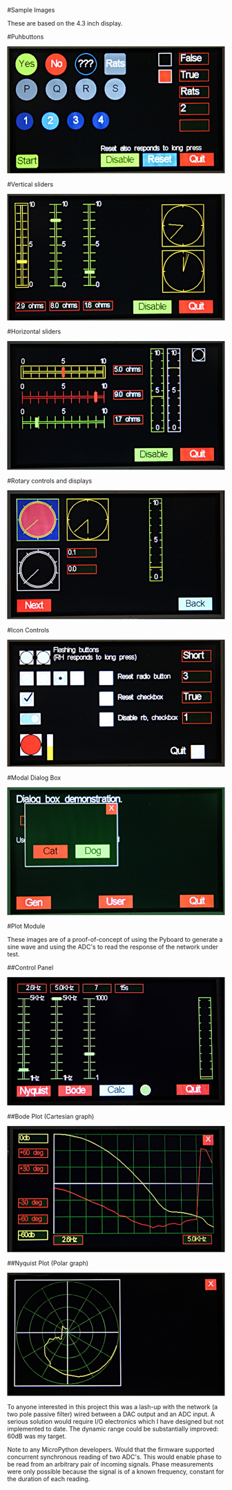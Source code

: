 #Sample Images

These are based on the 4.3 inch display.

#Puhbuttons

![Buttons](pictures/buttons.JPG)

#Vertical sliders

![Vertical sliders](pictures/vert_sliders2.JPG)

#Horizontal sliders

![Horizontal sliders](pictures/horiz_slider.JPG)

#Rotary controls and displays

![Dials](pictures/dials.JPG)

#Icon Controls

![Icon Buttons](pictures/icon2.JPG)

#Modal Dialog Box

![Dialog box](pictures/dialog.JPG)

#Plot Module

These images are of a proof-of-concept of using the Pyboard to generate a sine
wave and using the ADC's to read the response of the network under test.

##Control Panel

![Control](pictures/nan.JPG)

##Bode Plot (Cartesian graph)

![Bode](pictures/bode.JPG)

##Nyquist Plot (Polar graph)

![Nyquist](pictures/nyquist.JPG)

To anyone interested in this project this was a lash-up with the network (a two
pole passive filter) wired between a DAC output and an ADC input. A serious
solution would require I/O electronics which I have designed but not implemented
to date. The dynamic range could be substantially improved: 60dB was my target.

Note to any MicroPython developers. Would that the firmware supported concurrent
synchronous reading of two ADC's. This would enable phase to be read from an
arbitrary pair of incoming signals. Phase measurements were only possible
because the signal is of a known frequency, constant for the duration of each
reading.
